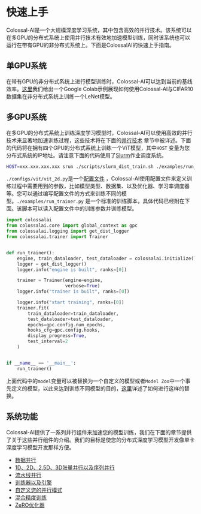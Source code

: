 # 快速上手

Colossal-AI是一个大规模深度学习系统，其中包含高效的并行技术。该系统可以在多GPU的分布式系统上使用并行技术有效地加速模型训练，同时该系统也可以运行在带有GPU的非分布式系统上。下面是ColossalAI的快速上手指南。

## 单GPU系统

在带有GPU的非分布式系统上进行模型训练时，Colossal-AI可以达到当前的基线效率。[这里](https://colab.research.google.com/drive/1fJnqqFzPuzZ_kn1lwCpG2nh3l2ths0KE?usp=sharing#scrollTo=cQ_y7lBG09LS)我们给出一个Google
Colab示例展现如何使用Colossal-AI与CIFAR10数据集在非分布式系统上训练一个LeNet模型。

## 多GPU系统

在多GPU的分布式系统上训练深度学习模型时，Colossal-AI可以使用高效的并行技术来显著地加速训练过程，这些技术将在下面的[并行技术](parallelization.md)
章节中被详述。下面的代码将在拥有四个GPU的分布式系统上训练一个ViT模型，其中`HOST`
变量为您分布式系统的IP地址。请注意下面的代码使用了[Slurm](https://slurm.schedmd.com/documentation.html)作业调度系统。

```bash
HOST=xxx.xxx.xxx.xxx srun ./scripts/slurm_dist_train.sh ./examples/run_trainer.py ./configs/vit/vit_2d.py
```

`./configs/vit/vit_2d.py`是一个[配置文件](config.md)
，Colossal-AI使用配置文件来定义训练过程中需要用到的参数，比如模型类型、数据集、以及优化器、学习率调度器等。您可以通过编写配置文件的方式来训练不同的模型。`./examples/run_trainer.py`
是一个标准的训练脚本，具体代码已经附在下面。该脚本可以读入配置文件中的训练参数并训练模型。

```python
import colossalai
from colossalai.core import global_context as gpc
from colossalai.logging import get_dist_logger
from colossalai.trainer import Trainer


def run_trainer():
    engine, train_dataloader, test_dataloader = colossalai.initialize()
    logger = get_dist_logger()
    logger.info("engine is built", ranks=[0])

    trainer = Trainer(engine=engine,
                      verbose=True)
    logger.info("trainer is built", ranks=[0])

    logger.info("start training", ranks=[0])
    trainer.fit(
        train_dataloader=train_dataloader,
        test_dataloader=test_dataloader,
        epochs=gpc.config.num_epochs,
        hooks_cfg=gpc.config.hooks,
        display_progress=True,
        test_interval=2
    )


if __name__ == '__main__':
    run_trainer()
```

上面代码中的`model`变量可以被替换为一个自定义的模型或者`Model Zoo`中一个事先定义的模型，以此来达到训练不同模型的目的，[这里](model.md)详述了如何进行这样的替换。

## 系统功能

Colossal-AI提供了一系列并行组件来加速您的模型训练，我们在下面的章节提供了关于这些并行组件的介绍。我们的目标是使您的分布式深度学习模型开发像单卡深度学习模型开发那样方便。

- [数据并行](parallelization.md)
- [1D、2D、2.5D、3D张量并行以及序列并行](parallelization.md)
- [流水线并行](parallelization.md)
- [训练器以及引擎](trainer_engine.md)
- [自定义您的并行模式](add_your_parallel.md)
- [混合精度训练](amp.md)
- [ZeRO优化器](zero.md)

